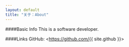 ```yaml
---
layout: default
title: "关于：About"
---
```

####Basic Info
This is a software developer.  

####Links
GitHub: <https://github.com/{{ site.github }}>  
